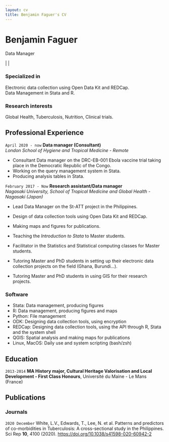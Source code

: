 ```yaml
---
layout: cv
title: Benjamin Faguer's CV
---
```


<head>
<script src="https://kit.fontawesome.com/b8bf574a75.js" crossorigin="anonymous"></script>
</head>

# Benjamin Faguer
Data Manager

<div id="webaddress">
<a href="mailto:benjamin.faguer@tutanota.com"><i class="fas fa-envelope"></i></a>
| <a href="https://www.linkedin.com/in/benjamin-faguer-92b59282/"><i class="fab fa-linkedin"></i></a>
| <a href="https://github.com/benjaminFaguer"><i class="fab fa-github"></i></a>
</div>

### Specialized in

Electronic data collection using Open Data Kit and REDCap.  
Data Management in Stata and R.

### Research interests

Global Health, Tuberculosis, Nutrition, Clinical trials.

## Professional Experience

`April 2020 - now`
__Data manager (Consultant)__  
_London School of Hygiene and Tropical Medicine - Remote_

- Consultant Data manager on the DRC-EB-001 Ebola vaccine trial taking place in the Democratic Republic of the Congo.
- Working on the query management system in Stata.
- Producing analysis tables in Stata.

`February 2017 - Now`
__Research assistant/Data manager__  
_Nagasaki University, School of Tropical Medicine and Global Health - Nagasaki (Japan)_

- Lead Data Manager on the St-ATT project in the Philippines.
- Design of data collection tools using Open Data Kit and REDCap.
- Making maps and figures for publications.  
  
- Teaching the _Introduction to Stata_ to Master students.
- Facilitator in the Statistics and Statistical computing classes for Master students.
- Tutoring Master and PhD students in setting up their electronic data collection projects on the field (Ghana, Burundi…).
- Tutoring Master and PhD students in using GIS for their research projects.

### Software
- Stata: Data management, producing figures
- R: Data management, producing figures and maps
- Python: File management
- ODK: Designing data collection tools, using encryption
- REDCap: Designing data collection tools, using the API through R, Stata and the system shell
- QGIS: Spatial analysis and making maps for publications
- Linux, MacOS: Daily use and system scripting (bash/zsh)

## Education

`2013-2014`
__MA History major, Cultural Heritage Valorisation and Local Development - First Class Honours__, Université du Maine - Le Mans (France)


## Publications

<!-- A list is also available [online](http://scholar.google.co.uk/citations?user=LTOTl0YAAAAJ) -->

### Journals

`2020 December`
White, L.V., Edwards, T., Lee, N. et al. Patterns and predictors of co-morbidities in Tuberculosis: A cross-sectional study in the Philippines. Sci Rep **10**, 4100 (2020). https://doi.org/10.1038/s41598-020-60942-2


<!-- ### Footer

Last updated: June 2021 -->


